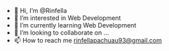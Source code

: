 - 👋 Hi, I’m @Rinfella
- 👀 I’m interested in Web Development
- 🌱 I’m currently learning Web Development
- 💞️ I’m looking to collaborate on ...
- 📫 How to reach me rinfellapachuau93@gmail.com

<!---
Rinfella/Rinfella is a ✨ special ✨ repository because its `README.md` (this file) appears on your GitHub profile.
You can click the Preview link to take a look at your changes.
--->
